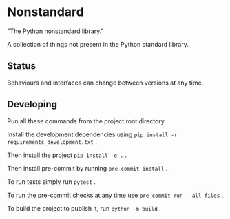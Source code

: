 # Nonstandard

"The Python nonstandard library."

A collection of things not present in the Python standard library.

## Status

Behaviours and interfaces can change between versions at any time.

## Developing

Run all these commands from the project root directory.

Install the development dependencies using
`pip install -r requirements_development.txt`
.

Then install the project
`pip install -e .`
.

Then install pre-commit by running
`pre-commit install`
.

To run tests simply run
`pytest`
.

To run the pre-commit checks at any time use
`pre-commit run --all-files`
.

To build the project to publish it, run
`python -m build`
.
